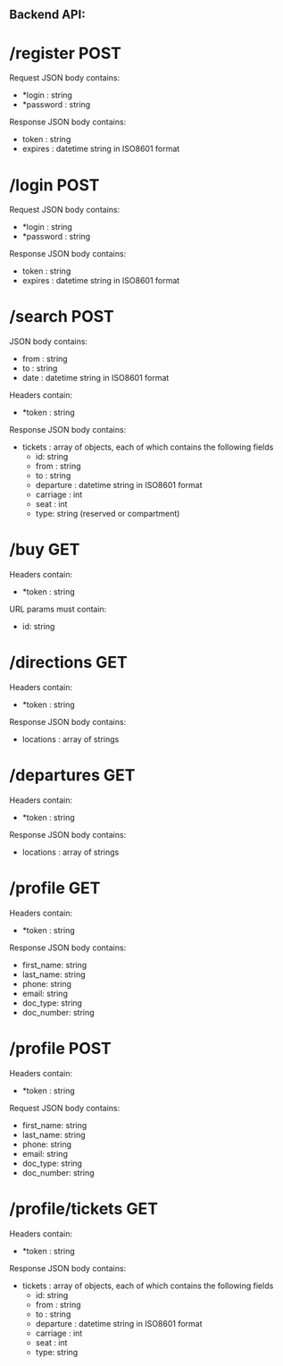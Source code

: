 ## Backend API:

# /register POST

Request JSON body contains:
 - *login : string
 - *password : string
    
Response JSON body contains:
 - token : string
 - expires : datetime string in ISO8601 format

# /login POST

Request JSON body contains:
 - *login : string
 - *password : string
 
Response JSON body contains:
 - token : string
 - expires : datetime string in ISO8601 format

# /search POST
JSON body contains:
 - from : string
 - to : string
 - date : datetime string in ISO8601 format
    
Headers contain:
 - *token : string

Response JSON body contains:
 - tickets : array of objects, each of which contains the following fields
    - id: string
    - from : string
    - to : string
    - departure : datetime string in ISO8601 format
    - carriage : int
    - seat : int
    - type: string (reserved or compartment)

# /buy GET
Headers contain:
 - *token : string

URL params must contain:
 - id: string

# /directions GET
Headers contain:
 - *token : string
 
Response JSON body contains:
 - locations : array of strings

# /departures GET
Headers contain:
 - *token : string

Response JSON body contains:
 - locations : array of strings

# /profile GET
Headers contain:
 - *token : string

Response JSON body contains:
 - first_name: string
 - last_name: string
 - phone: string
 - email: string
 - doc_type: string
 - doc_number: string

# /profile POST
Headers contain:
 - *token : string

Request JSON body contains:
 - first_name: string
 - last_name: string
 - phone: string
 - email: string
 - doc_type: string
 - doc_number: string


# /profile/tickets GET 
Headers contain:
 - *token : string

Response JSON body contains:
 - tickets : array of objects, each of which contains the following fields
    - id: string
    - from : string
    - to : string
    - departure : datetime string in ISO8601 format
    - carriage : int
    - seat : int
    - type: string
